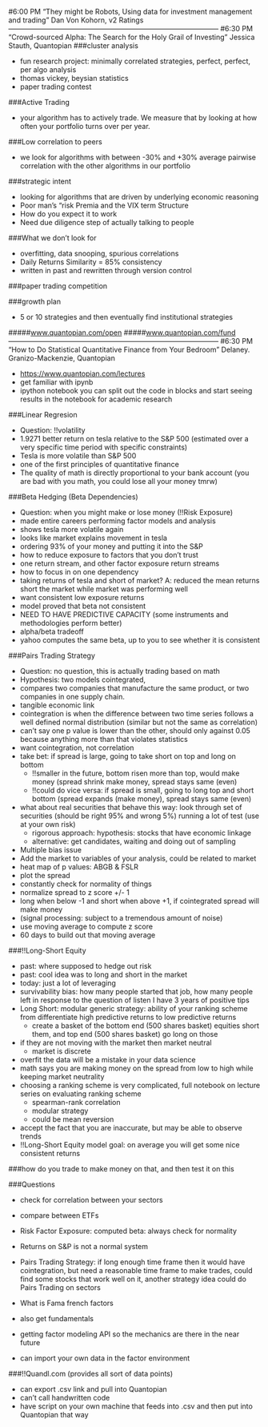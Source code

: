 
#6:00 PM “They might be Robots, Using data for investment management and trading” Dan Von Kohorn, v2 Ratings
——————————————————————————————
#6:30 PM “Crowd-sourced Alpha: The Search for the Holy Grail of Investing” Jessica Stauth, Quantopian
###cluster analysis
* fun research project: minimally correlated strategies, perfect, perfect, per algo analysis
* thomas vickey, beysian statistics
* paper trading contest

###Active Trading
* your algorithm has to actively trade.  We measure that by looking at how often your portfolio turns over per year. 

###Low correlation to peers
* we look for algorithms with between -30% and +30% average pairwise correlation with the other algorithms in our portfolio

###strategic intent
* looking for algorithms that are driven by underlying economic reasoning
* Poor man’s “risk Premia and the VIX term Structure
* How do you expect it to work
* Need due diligence step of actually talking to people

###What we don’t look for
* overfitting, data snooping, spurious correlations
* Daily Returns Similarity = 85% consistency
* written in past and rewritten through version control 

###paper trading competition

###growth plan
* 5 or 10 strategies and then eventually find institutional strategies

#####www.quantopian.com/open
#####www.quantopian.com/fund
——————————————————————————————
#6:30 PM “How to Do Statistical Quantitative Finance from Your Bedroom” Delaney. Granizo-Mackenzie, Quantopian
* https://www.quantopian.com/lectures
* get familiar with ipynb
* ipython notebook you can split out the code in blocks and start seeing results in the notebook for academic research

###Linear Regresion
* Question: !!volatility
* 1.9271 better return on tesla relative to the S&P 500 (estimated over a very specific time period with specific constraints)
* Tesla is more volatile than S&P 500
* one of the first principles of quantitative finance
* The quality of math is directly proportional to your bank account (you are bad with you math, you could lose all your money tmrw)

###Beta Hedging (Beta Dependencies)
* Question: when you might make or lose money (!!Risk Exposure)
* made entire careers performing factor models and analysis
* shows tesla more volatile again
* looks like market explains movement in tesla
* ordering 93% of your money and putting it into the S&P
* how to reduce exposure to factors that you don’t trust
* one return stream, and other factor exposure return streams
* how to focus in on one dependency
* taking returns of tesla and short of market? A: reduced the mean returns short the market while market was performing well
* want consistent low exposure returns
* model proved that beta not consistent
* NEED TO HAVE PREDICTIVE CAPACITY (some instruments and methodologies perform better)
* alpha/beta tradeoff
* yahoo computes the same beta, up to you to see whether it is consistent

###Pairs Trading Strategy
* Question: no question, this is actually trading based on math
* Hypothesis: two models cointegrated, 
* compares two companies that manufacture the same product, or two companies in one supply chain.
* tangible economic link
* cointegration is when the difference between two time series follows a well defined normal distribution (similar but not the same as correlation)
* can’t say one p value is lower than the other, should only against 0.05 because anything more than that violates statistics
* want cointegration, not correlation
* take bet: if spread is large, going to take short on top and long on bottom
  * !!smaller in the future, bottom risen more than top, would make money (spread shrink make money, spread stays same (even)
  * !!could do vice versa: if spread is small, going to long top and short bottom (spread expands (make money), spread stays same (even)
* what about real securities that behave this way: look through set of securities (should be right 95% and wrong 5%) running a lot of test (use at your own risk)
  * rigorous approach: hypothesis: stocks that have economic linkage
  * alternative: get candidates, waiting and doing out of sampling 
* Multiple bias issue
* Add the market to variables of your analysis, could be related to market
* heat map of p values: ABGB & FSLR
* plot the spread
* constantly check for normality of things
* normalize spread to z score +/- 1
* long when below -1 and short when above +1, if cointegrated spread will make money
* (signal processing: subject to a tremendous amount of noise)
* use moving average to compute z score
* 60 days to build out that moving average

###!!Long-Short Equity
* past: where supposed to hedge out risk
* past: cool idea was to long and short in the market
* today: just a lot of leveraging
* survivability bias: how many people started that job, how many people left in response to the question of listen I have 3 years of positive tips
* Long Short: modular generic strategy: ability of your ranking scheme from differentiate high predictive returns to low predictive returns
  * create a basket of the bottom end (500 shares basket) equities short them, and top end (500 shares basket) go long on those
* if they are not moving with the market then market neutral
  * market is discrete
* overfit the data will be a mistake in your data science
* math says you are making money on the spread from low to high while keeping market neutrality
* choosing a ranking scheme is very complicated, full notebook on lecture series on evaluating ranking scheme
  * spearman-rank correlation
  * modular strategy
  * could be mean reversion
* accept the fact that you are inaccurate, but may be able to observe trends
* !!Long-Short Equity model goal: on average you will get some nice consistent returns

###how do you trade to make money on that, and then test it on this

###Questions
* check for correlation between your sectors
* compare between ETFs
* Risk Factor Exposure: computed beta: always check for normality
* Returns on S&P is not a normal system
* Pairs Trading Strategy: if long enough time frame then it would have cointegration, but need a reasonable time frame to make trades, could find some stocks that work well on it, another strategy idea could do Pairs Trading on sectors

* What is Fama french factors
* also get fundamentals
* getting factor modeling API so the mechanics are there in the near future

* can import your own data in the factor environment

###!!Quandl.com (provides all sort of data points)
* can export .csv link and pull into Quantopian
* can’t call handwritten code
* have script on your own machine that feeds into .csv and then put into Quantopian that way
